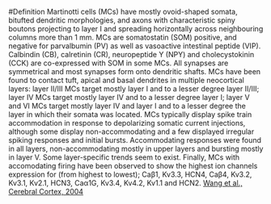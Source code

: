 #Definition
Martinotti cells (MCs) have mostly ovoid-shaped somata, bitufted dendritic morphologies, and axons with characteristic spiny boutons projecting to layer I and spreading horizontally across neighbouring columns more than 1 mm. MCs are somatostatin (SOM) positive, and negative for parvalbumin (PV) as well as vasoactive intestinal peptide (VIP). Calbindin (CB), calretinin (CR), neuropeptide Y (NPY) and cholecystokinin (CCK) are co-expressed with SOM in some MCs. All synapses are symmetrical and most synapses form onto dendritic shafts. MCs have been found to contact tuft, apical and basal dendrites in multiple neocortical layers: layer II/III MCs target mostly layer I and to a lesser degree layer II/III; layer IV MCs target mostly layer IV and to a lesser degree layer I; layer V and VI MCs target mostly layer IV and layer I and to a lesser degree the layer in which their somata was located. MCs typically display spike train accommodation in response to depolarizing somatic current injections, although some display non-accommodating and a few displayed irregular spiking responses and initial bursts. Accommodating responses were found in all layers, non-accommodating mostly in upper layers and bursting mostly in layer V. Some layer-specific trends seem to exist. Finally, MCs with accomodating firing have been observed to show the highest ion channels expression for (from highest to lowest); Caβ1, Kv3.3, HCN4, Caβ4, Kv3.2, Kv3.1, Kv2.1, HCN3, Caα1G, Kv3.4, Kv4.2, Kv1.1 and HCN2. [Wang et al., Cerebral Cortex, 2004](http://www.ncbi.nlm.nih.gov/pmc/articles/PMC1665344/)
